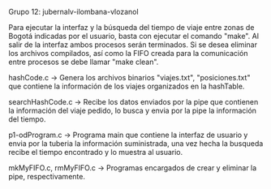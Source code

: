 Grupo 12:
jubernalv-ilombana-vlozanol

Para ejecutar la interfaz y la búsqueda del tiempo de viaje entre zonas de Bogotá indicadas por el usuario, basta con ejecutar el comando "make".
Al salir de la interfaz ambos procesos serán terminados. Si se desea eliminar los archivos compilados, así como la FIFO creada para la comunicación entre procesos se debe llamar "make clean".

hashCode.c -> Genera los archivos binarios "viajes.txt", "posiciones.txt" que contiene la información de los viajes organizados en la hashTable.

searchHashCode.c -> Recibe los datos enviados por la pipe que contienen la información del viaje pedido, lo busca y envia por la pipe la información del tiempo.

p1-odProgram.c -> Programa main que contiene la interfaz de usuario y envia por la tuberia la información suministrada, una vez hecha la busqueda recibe el tiempo encontrado y lo muestra al usuario.

mkMyFIFO.c, rmMyFIFO.c -> Programas encargados de crear y eliminar la pipe, respectivamente.
